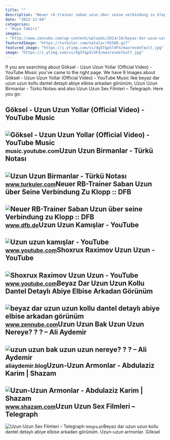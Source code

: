```yaml
---
title: ""
description: "Neuer rb-trainer saban uzun über seine verbindung zu klopp :: dfb"
date: "2022-12-04"
categories:
- "Ruya Tabiri"
images:
- "http://www.zennube.com/wp-content/uploads/2014/10/beyaz-dar-uzun-uzun-kollu-dantel-detaylı-abiye-elbise-arkadan-görünüm.jpg"
featuredImage: "https://turkuler.com/notalar/02586.gif"
featured_image: "https://i.ytimg.com/vi/4gSTqpSlXF4/maxresdefault.jpg"
image: "https://i.ytimg.com/vi/4gSTqpSlXF4/maxresdefault.jpg"
---
```


If you are searching about Göksel - Uzun Uzun Yollar (Official Video) - YouTube Music you've came to the right page. We have 9 Images about Göksel - Uzun Uzun Yollar (Official Video) - YouTube Music like beyaz dar uzun uzun kollu dantel detaylı abiye elbise arkadan görünüm, Uzun Uzun Birmanlar - Türkü Notası and also Uzun Uzun Sex Filmleri – Telegraph. Here you go:

Göksel - Uzun Uzun Yollar (Official Video) - YouTube Music
----------------------------------------------------------

 ![Göksel - Uzun Uzun Yollar (Official Video) - YouTube Music](https://i.ytimg.com/vi/4X3h85c2wGc/maxresdefault.jpg) <small>music.youtube.com</small>Uzun Uzun Birmanlar - Türkü Notası
----------------------------------

 ![Uzun Uzun Birmanlar - Türkü Notası](https://turkuler.com/notalar/02586.gif) <small>www.turkuler.com</small>Neuer RB-Trainer Saban Uzun über Seine Verbindung Zu Klopp :: DFB
-----------------------------------------------------------------

 ![Neuer RB-Trainer Saban Uzun über seine Verbindung zu Klopp :: DFB](https://www.dfb.de/fileadmin/_processed_/202208/csm_266575-saban2_ba31820f3e.jpg) <small>www.dfb.de</small>Uzun Uzun Kamışlar - YouTube
----------------------------

 ![Uzun uzun kamışlar - YouTube](https://i.ytimg.com/vi/wOHIzMhpbn8/maxresdefault.jpg) <small>www.youtube.com</small>Shoxrux Raximov Uzun Uzun - YouTube
-----------------------------------

 ![Shoxrux Raximov Uzun Uzun - YouTube](https://i.ytimg.com/vi/4gSTqpSlXF4/maxresdefault.jpg) <small>www.youtube.com</small>Beyaz Dar Uzun Uzun Kollu Dantel Detaylı Abiye Elbise Arkadan Görünüm
---------------------------------------------------------------------

 ![beyaz dar uzun uzun kollu dantel detaylı abiye elbise arkadan görünüm](http://www.zennube.com/wp-content/uploads/2014/10/beyaz-dar-uzun-uzun-kollu-dantel-detaylı-abiye-elbise-arkadan-görünüm.jpg) <small>www.zennube.com</small>Uzun Uzun Bak Uzun Uzun Nereye? ? ? – Ali Aydemir
-------------------------------------------------

 ![uzun uzun bak uzun uzun nereye? ? ? – Ali Aydemir](https://sineklerinistahi.files.wordpress.com/2021/11/300px-otvbelweder-front.jpg?w=300) <small>aliaydemir.blog</small>Uzun-Uzun Armonlar - Abdulaziz Karim | Shazam
---------------------------------------------

 ![Uzun-Uzun Armonlar - Abdulaziz Karim | Shazam](https://is3-ssl.mzstatic.com/image/thumb/Music6/v4/5d/12/23/5d12232d-ff87-34e8-d6b9-ab99360b9ab4/5051813746703_cover.jpg/400x400cc.jpg) <small>www.shazam.com</small>Uzun Uzun Sex Filmleri – Telegraph
----------------------------------

 ![Uzun Uzun Sex Filmleri – Telegraph](http://images.kinorium.com/movie/shot/1452243/w1500_1313745.jpg) <small>telegra.ph</small>Beyaz dar uzun uzun kollu dantel detaylı abiye elbise arkadan görünüm. Uzun-uzun armonlar. Göksel
